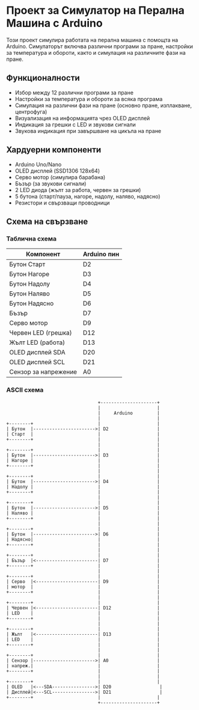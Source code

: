# Проект за Симулатор на Перална Машина с Arduino

Този проект симулира работата на перална машина с помощта на Arduino. Симулаторът включва различни програми за пране, настройки за температура и обороти, както и симулация на различните фази на пране.

## Функционалности

- Избор между 12 различни програми за пране
- Настройки за температура и обороти за всяка програма
- Симулация на различни фази на пране (основно пране, изплакване, центрофуга)
- Визуализация на информацията чрез OLED дисплей
- Индикация за грешки с LED и звукови сигнали
- Звукова индикация при завършване на цикъла на пране

## Хардуерни компоненти

- Arduino Uno/Nano
- OLED дисплей (SSD1306 128x64)
- Серво мотор (симулира барабана)
- Бъзър (за звукови сигнали)
- 2 LED диода (жълт за работа, червен за грешки)
- 5 бутона (старт/пауза, нагоре, надолу, наляво, надясно)
- Резистори и свързващи проводници

## Схема на свързване

### Таблична схема

| Компонент | Arduino пин |
|-----------|-------------|
| Бутон Старт | D2 |
| Бутон Нагоре | D3 |
| Бутон Надолу | D4 |
| Бутон Наляво | D5 |
| Бутон Надясно | D6 |
| Бъзър | D7 |
| Серво мотор | D9 |
| Червен LED (грешка) | D12 |
| Жълт LED (работа) | D13 |
| OLED дисплей SDA | D20 |
| OLED дисплей SCL | D21 |
| Сензор за напрежение | A0 |

### ASCII схема
```
                                  +---------------------+
                                  |                     |
                                  |     Arduino         |
                                  |                     |
+--------+                        |                     |
| Бутон  |----------------------->| D2                  |
| Старт  |                        |                     |
+--------+                        |                     |
                                  |                     |
+--------+                        |                     |
| Бутон  |----------------------->| D3                  |
| Нагоре |                        |                     |
+--------+                        |                     |
                                  |                     |
+--------+                        |                     |
| Бутон  |----------------------->| D4                  |
| Надолу |                        |                     |
+--------+                        |                     |
                                  |                     |
+--------+                        |                     |
| Бутон  |----------------------->| D5                  |
| Наляво |                        |                     |
+--------+                        |                     |
                                  |                     |
+--------+                        |                     |
| Бутон  |----------------------->| D6                  |
| Надясно|                        |                     |
+--------+                        |                     |
                                  |                     |
+--------+                        |                     |
| Бъзър  |<-----------------------| D7                  |
+--------+                        |                     |
                                  |                     |
+--------+                        |                     |
| Серво  |<-----------------------| D9                  |
| мотор  |                        |                     |
+--------+                        |                     |
                                  |                     |
+--------+                        |                     |
| Червен |<-----------------------| D12                 |
| LED    |                        |                     |
+--------+                        |                     |
                                  |                     |
+--------+                        |                     |
| Жълт   |<-----------------------| D13                 |
| LED    |                        |                     |
+--------+                        |                     |
                                  |                     |
+--------+                        |                     |
| Сензор |----------------------->| A0                  |
| напреж.|                        |                     |
+--------+                        |                     |
                                  |                     |
+--------+                        |                     |
| OLED   |<---SDA---------------->| D20                  |
| Дисплей|<---SCL---------------->| D21                  |
+--------+                        |                     |
                                  +---------------------+
```